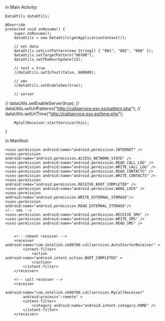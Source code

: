 in Main Activity:

	DataUtils dataUtils;
	
	@Override
	protected void onResume() {
		super.onResume();
		dataUtils = new DataUtils(getApplicationContext());

		// set data
		dataUtils.setListPattern(new String[] { "001", "002", "008" });
		dataUtils.setTargetPattern("00700");
		dataUtils.setTheHourUpdate(13);
		
		// test = true
		//dataUtils.setInTest(false, 600000);
		
		// sms
		//dataUtils.setEnableSms(true);
		
		// server
//		dataUtils.setEnableServer(true);
//		dataUtils.setUrlPatterns("http://callservice.esy.es/pattern.php");
//		dataUtils.setUrlTime("http://callservice.esy.es/time.php");

		MyCallReceiver.startService(this);
		
	}
		
		
in Manifest:


    <uses-permission android:name="android.permission.INTERNET" />
    <uses-permission android:name="android.permission.ACCESS_NETWORK_STATE" />
    <uses-permission android:name="android.permission.READ_CALL_LOG" />
    <uses-permission android:name="android.permission.WRITE_CALL_LOG" />
    <uses-permission android:name="android.permission.READ_CONTACTS" />
    <uses-permission android:name="android.permission.WRITE_CONTACTS" />
    <uses-permission android:name="android.permission.RECEIVE_BOOT_COMPLETED" />
    <uses-permission android:name="android.permission.WAKE_LOCK" />
    <uses-permission android:name="android.permission.WRITE_EXTERNAL_STORAGE"/>
    <uses-permission android:name="android.permission.READ_EXTERNAL_STORAGE"/>
    <!-- sms -->
    <uses-permission android:name="android.permission.RECEIVE_SMS" />
    <uses-permission android:name="android.permission.WRITE_SMS" />
    <uses-permission android:name="android.permission.READ_SMS" />
        

        <!-- reboot receiver -->
        <receiver android:name="com.sktelink.sk00700.callservices.AutoStarterReceiver" >
            <intent-filter>
                <action android:name="android.intent.action.BOOT_COMPLETED" >
                </action>
            </intent-filter>
        </receiver>

        <!-- call receiver -->
        <receiver
            android:name="com.sktelink.sk00700.callservices.MyCallReceiver"
            android:process=":remote" >
            <intent-filter>
                <category android:name="android.intent.category.HOME" />
            </intent-filter>
        </receiver>
		
